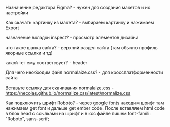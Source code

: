 Назначение редактора Figma? - нужен для создания макетов и их настройки

Как скачать картинку из макета? - выбираем картинку и нажимаем Export

назначение вкладки inspect? - просмотр элементов дизайна

что такое шапка сайта? - верхний раздел сайта (там обычно профиль якорные ссылки и тд)

какой тег ему соответсвует? - header

Для чего необходим файл normalaize.css? - для кроссплатформенности сайта

Вставьте ссылку для скачивания normalaize.css - https://necolas.github.io/normalize.css/latest/normalize.css

Как подключить шрифт Roboto? - через google fonts находим шрифт там нажимаем get font и дальше get ember code. После вставляем html code в блок head с ссылками на шрифт и в ксс файле пишем font-famili: "Roboto", sans-serif;

